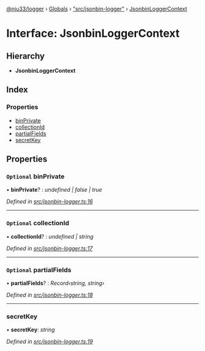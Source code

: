 [@nju33/logger](../README.md) › [Globals](../globals.md) › ["src/jsonbin-logger"](../modules/_src_jsonbin_logger_.md) › [JsonbinLoggerContext](_src_jsonbin_logger_.jsonbinloggercontext.md)

# Interface: JsonbinLoggerContext

## Hierarchy

* **JsonbinLoggerContext**

## Index

### Properties

* [binPrivate](_src_jsonbin_logger_.jsonbinloggercontext.md#optional-binprivate)
* [collectionId](_src_jsonbin_logger_.jsonbinloggercontext.md#optional-collectionid)
* [partialFields](_src_jsonbin_logger_.jsonbinloggercontext.md#optional-partialfields)
* [secretKey](_src_jsonbin_logger_.jsonbinloggercontext.md#secretkey)

## Properties

### `Optional` binPrivate

• **binPrivate**? : *undefined | false | true*

*Defined in [src/jsonbin-logger.ts:16](https://github.com/nju33/logger/blob/54eead8/src/jsonbin-logger.ts#L16)*

___

### `Optional` collectionId

• **collectionId**? : *undefined | string*

*Defined in [src/jsonbin-logger.ts:17](https://github.com/nju33/logger/blob/54eead8/src/jsonbin-logger.ts#L17)*

___

### `Optional` partialFields

• **partialFields**? : *Record‹string, string›*

*Defined in [src/jsonbin-logger.ts:18](https://github.com/nju33/logger/blob/54eead8/src/jsonbin-logger.ts#L18)*

___

###  secretKey

• **secretKey**: *string*

*Defined in [src/jsonbin-logger.ts:19](https://github.com/nju33/logger/blob/54eead8/src/jsonbin-logger.ts#L19)*
